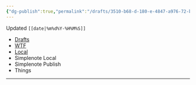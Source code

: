 ```yaml
---
{"dg-publish":true,"permalink":"/drafts/3510-b68-d-180-e-4847-a976-72-befcadcd-24/","dgHomeLink":true,"dgPassFrontmatter":false}
---
```


Updated `[[date|%m%d%Y-%H%M%S]]`

- [Drafts](drafts://open?uuid=CAABBB06-186C-437D-BC30-65844BDBEC2B)
- [WTF](https://davidblue.wtf/drafts/CAABBB06-186C-437D-BC30-65844BDBEC2B.html)
- [Local](shareddocuments:///private/var/mobile/Library/Mobile%20Documents/com~apple~CloudDocs/Written/[[uuid|uuid]].md)
- Simplenote Local
- Simplenote Publish
- Things

---